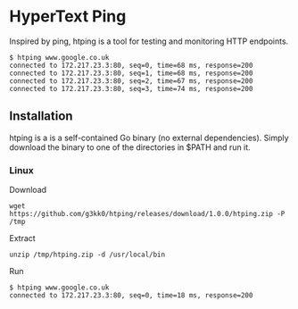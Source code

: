 # HyperText Ping

Inspired by ping, htping is a tool for testing and monitoring HTTP endpoints.

```
$ htping www.google.co.uk
connected to 172.217.23.3:80, seq=0, time=68 ms, response=200
connected to 172.217.23.3:80, seq=1, time=68 ms, response=200
connected to 172.217.23.3:80, seq=2, time=67 ms, response=200
connected to 172.217.23.3:80, seq=3, time=74 ms, response=200
```

## Installation

htping is a is a self-contained Go binary (no external dependencies). Simply download the binary to one of the directories in $PATH and run it.

### Linux

Download
```
wget https://github.com/g3kk0/htping/releases/download/1.0.0/htping.zip -P /tmp
```

Extract
```
unzip /tmp/htping.zip -d /usr/local/bin
```

Run
```
$ htping www.google.co.uk
connected to 172.217.23.3:80, seq=0, time=18 ms, response=200
```
